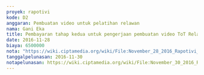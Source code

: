 ```yaml
---
proyek: rapotivi
kode: D2
anggaran: Pembuatan video untuk pelatihan relawan
nama: Gani Eka
title: Pembayaran tahap kedua untuk pengerjaan pembuatan video ToT Relawan Rapotivi
date: 2016-11-28
biaya: 6500000
nota: "https://wiki.ciptamedia.org/wiki/File:November_28_2016_Rapotivi_D2_Tagihan_termin_2_video_relawan_rapotivi.jpg"
tanggalpelunasan: 2016-11-30
notapelunasan: https://wiki.ciptamedia.org/wiki/File:November_30_2016_Rapotivi_D2_Dp_kedua_video_ToT_a.n_Gani_Eka.jpg
---
```

